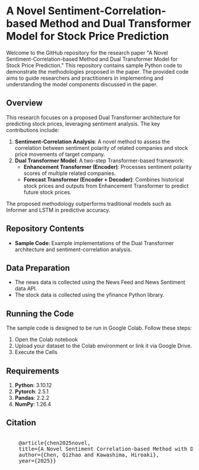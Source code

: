 # A Novel Sentiment-Correlation-based Method and Dual Transformer Model for Stock Price Prediction

Welcome to the GitHub repository for the research paper "A Novel Sentiment-Correlation-based Method and Dual Transformer Model for Stock Price Prediction." This repository contains sample Python code to demonstrate the methodologies proposed in the paper. The provided code aims to guide researchers and practitioners in implementing and understanding the model components discussed in the paper.

## Overview
This research focuses on a proposed Dual Transformer architecture for predicting stock prices, leveraging sentiment analysis. The key contributions include:

1. **Sentiment-Correlation Analysis**: A novel method to assess the correlation between sentiment polarity of related companies and stock price movements of target company.
2. **Dual Transformer Model**: A two-step Transformer-based framework:
    - **Enhancement Transformer (Encoder)**: Processes sentiment polarity scores of multiple related companies.
    - **Forecast Transformer (Encoder + Decoder)**: Combines historical stock prices and outputs from Enhancement Transformer to predict future stock prices.

The proposed methodology outperforms traditional models such as Informer and LSTM in predictive accuracy.


## Repository Contents
- **Sample Code**: Example implementations of the Dual Transformer architecture and sentiment-correlation analysis.

## Data Preparation
- The news data is collected using the News Feed and News Sentiment data API.
- The stock data is collected using the yfinance Python library.

## Running the Code
The sample code is designed to be run in Google Colab. Follow these steps:
1. Open the Colab notebook
2. Upload your dataset to the Colab environment or link it via Google Drive.
3. Execute the Cells

## Requirements
1. **Python**: 3.10.12
2. **Pytorch**: 2.5.1
3. **Pandas**: 2.2.2
4. **NumPy**: 1.26.4

## Citation

<pre> 
    @article{chen2025novel, 
    title={A Novel Sentiment Correlation-based Method with Dual Transformer Model for Stock Price Prediction}, 
    author={Chen, Qizhao and Kawashima, Hiroaki}, 
    year={2025}} 
</pre>


